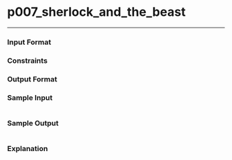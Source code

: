 # p007_sherlock_and_the_beast
---

### Input Format 

### Constraints

### Output Format 

### Sample Input
```
```
### Sample Output
```
```
### Explanation
